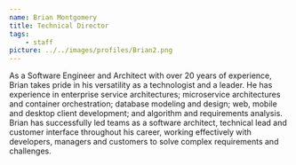 ```yaml
---
name: Brian Montgomery
title: Technical Director
tags:
    - staff
picture: ../../images/profiles/Brian2.png
---
```

As a Software Engineer and Architect with over 20 years of experience, Brian takes pride in his versatility as a technologist and a leader. He has experience in enterprise service architectures; microservice architectures and container orchestration; database modeling and design; web, mobile and desktop client development; and algorithm and requirements analysis. Brian has successfully led teams as a software architect, technical lead and customer interface throughout his career, working effectively with developers, managers and customers to solve complex requirements and challenges.